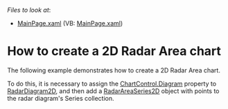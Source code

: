 <!-- default file list -->
*Files to look at*:

* [MainPage.xaml](./CS/RadarAreaSeries/MainPage.xaml) (VB: [MainPage.xaml](./VB/RadarAreaSeries/MainPage.xaml))
<!-- default file list end -->
# How to create a 2D Radar Area chart


<p>The following example demonstrates how to create a 2D Radar Area chart.</p><p>To do this, it is necessary to assign the <a href="http://documentation.devexpress.com/#Silverlight/DevExpressXpfChartsChartControl_Diagramtopic"><u>ChartControl.Diagram</u></a> property to <a href="http://documentation.devexpress.com/#Silverlight/clsDevExpressXpfChartsRadarDiagram2Dtopic"><u>RadarDiagram2D</u></a>, and then add a <a href="http://documentation.devexpress.com/#Silverlight/clsDevExpressXpfChartsRadarAreaSeries2Dtopic"><u>RadarAreaSeries2D</u></a> object with points to the radar diagram's Series collection. </p><br />


<br/>


